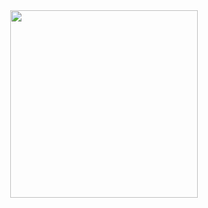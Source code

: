 <div id="header" align="center">
  <img src="https://media.giphy.com/media/ITRemFlr5tS39AzQUL/giphy-downsized-large.gif" width="300"/>
</div>

